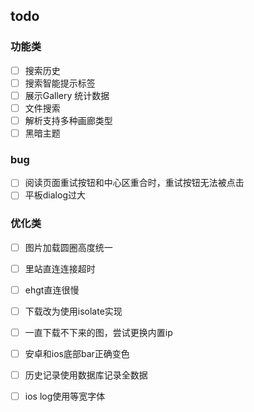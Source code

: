 ## todo
### 功能类
- [ ] 搜索历史
- [ ] 搜索智能提示标签
- [ ] 展示Gallery 统计数据
- [ ] 文件搜索
- [ ] 解析支持多种画廊类型
- [ ] 黑暗主题

### bug
- [ ] 阅读页面重试按钮和中心区重合时，重试按钮无法被点击
- [ ] 平板dialog过大

### 优化类
- [ ] 图片加载圆圈高度统一
- [ ] 里站直连连接超时
- [ ] ehgt直连很慢
- [ ] 下载改为使用isolate实现
- [ ] 一直下载不下来的图，尝试更换内置ip
- [ ] 安卓和ios底部bar正确变色
- [ ] 历史记录使用数据库记录全数据
- [ ] ios log使用等宽字体

